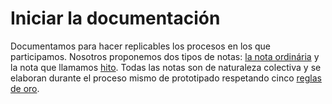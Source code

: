 # Iniciar la documentación #

Documentamos para hacer replicables los procesos en los que participamos. Nosotros proponemos dos tipos de notas: [la nota ordinária](https://github.com/docART/docs/blob/recipe/prototyping/06_descripcion_de_nota.md) y la nota que llamamos [hito](https://github.com/docART/docs/blob/recipe/prototyping/07_descripcion_de_un_hito.md). Todas las notas son de naturaleza colectiva y se elaboran durante el proceso mismo de prototipado respetando cinco [reglas de oro](https://github.com/docART/docs/blob/recipe/prototyping/03_reglas_de_oro.md). 
